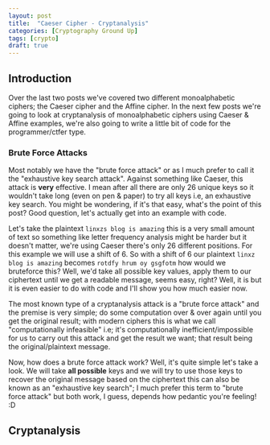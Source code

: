 ```yaml
---
layout: post
title:  "Caeser Cipher - Cryptanalysis"
categories: [Cryptography Ground Up]
tags: [crypto]
draft: true
---
```


## Introduction

Over the last two posts we've covered two different monoalphabetic ciphers; the Caeser cipher and the Affine cipher. In the next few posts we're going to look at cryptanalysis of monoalphabetic ciphers using Caeser & Affine examples, we're also going to write a little bit of code for the programmer/ctfer type.

### Brute Force Attacks

Most notably we have the "brute force attack" or as I much prefer to call it the "exhaustive key search attack". Against something like Caeser, this attack is **very** effective. I mean after all there are only 26 unique keys so it wouldn't take long (even on pen & paper) to try all keys i.e, an exhaustive key search. You might be wondering, if it's that easy, what's the point of this post? Good question, let's actually get into an example with code.

Let's take the plaintext `linxzs blog is amazing` this is a very small amount of text so something like letter frequency analysis might be harder but it doesn't matter, we're using Caeser there's only 26 different positions. For this example we will use a shift of 6. So with a shift of 6 our plaintext `linxz blog is amazing` becomes `rotdfy hrum oy gsgfotm` how would we bruteforce this? Well, we'd take all possible key values, apply them to our ciphertext until we get a readable message, seems easy, right? Well, it is but it is even easier to do with code and I'll show you how much easier now.








The most known type of a cryptanalysis attack is a "brute force attack" and the premise is very simple; do some computation over & over again until you get the original result; with modern ciphers this is what we call "computationally infeasible" i.e; it's computationally inefficient/impossible for us to carry out this attack and get the result we want; that result being the original/plaintext message.

Now, how does a brute force attack work? Well, it's quite simple let's take a look. We will take **all possible** keys and we will try to use those keys to recover the original message based on the ciphertext this can also be known as an "exhaustive key search"; I much prefer this term to "brute force attack" but both work, I guess, depends how pedantic you're feeling! :D

## Cryptanalysis